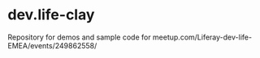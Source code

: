 # dev.life-clay
Repository for demos and sample code for meetup.com/Liferay-dev-life-EMEA/events/249862558/
